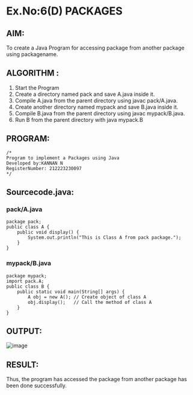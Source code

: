 # Ex.No:6(D) PACKAGES
## AIM:
  To create a Java Program for accessing package from another package using packagename.
 
## ALGORITHM :
1.	Start the Program
2.	Create a directory named pack and save A.java inside it.
2.	Compile A.java from the parent directory using javac pack/A.java.
3.	Create another directory named mypack and save B.java inside it.
4.	Compile B.java from the parent directory using javac mypack/B.java.
5.	Run B from the parent directory with java mypack.B


## PROGRAM:
 ```
/*
Program to implement a Packages using Java
Developed by:KANNAN N
RegisterNumber: 212223230097
*/
```

## Sourcecode.java:
### pack/A.java
```
package pack; 
public class A {
    public void display() {
        System.out.println("This is Class A from pack package.");
    }
}
```
### mypack/B.java
```
package mypack;
import pack.A; 
public class B {
    public static void main(String[] args) {
        A obj = new A(); // Create object of class A
        obj.display();   // Call the method of class A
    }
}
```
## OUTPUT:

![image](https://github.com/user-attachments/assets/081c79ac-9896-478f-86c1-bfad3088682f)


## RESULT:
Thus, the program has accessed the package from another package has been done successfully.

